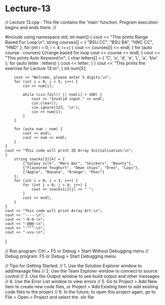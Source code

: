 # Lecture-13
// Lecture 13.cpp : This file contains the 'main' function. Program execution begins and ends there.
//

#include <iostream>
using namespace std;
int main()
{
	cout << "This prints Range Based For Loop:\n";
	string courses[] = { "BSU CC", "BSU BA", "HNC CC", "HND" };
	for (int i = 0; i < 4; i++) {
		cout << courses[i] << endl;
	}
	for (auto course : courses) {//range based for loop
		cout << course << endl;
	}
	cout << "This prints Auto Keyword:\n";
	{
		char letters[] = { 'C', 'o', 'd', 'e', 'L', 'a', 'b\n' };
		for (auto letter : letters) {
			cout << letter;
		}
	}
	cout << "This prints the exercise for Lecture 13:\n";
	{
		int num[5];

		cout << "Welcome, please enter 5 digits:\n";
		for (int i = 0; i < 5; i++) {
			cin >> num[i];

			while (cin.fail() || num[i] > 100) {
				cout << "Invalid input." << endl;
				cin.clear();
				cin.ignore(123, '\n');
				cin >> num[i];
			}
		}

		for (auto num : num) {
			cout << endl;
			cout << num << endl;
		}
	}
	cout << "Thsi code will print 2D Array Initialisation:\n";
	{
		string snacks[3][4] = {
			{"Galaxy silk", "Mars Bar", "Snickers", "Bounty"},
			{"Flavoured Youghurt", "Oman chips", "Oreo", "Lays"},
			{"Apple", "Banana", "Orange", "Pear"}
		};
		for (int i = 0; i < 3; i++) {
			for (int j = 0; j < 4; j++) {
				cout << snacks[i][j] << " ";
			}
			cout << endl;
		}
	}
	cout << "This code will print Array Art:\n";
	cout << "-----\n";
	cout << "-O-O-\n";
	cout << "-@@@-\n";
	cout << "-^^^-\n";
	cout << "-vvv-\n";
}

// Run program: Ctrl + F5 or Debug > Start Without Debugging menu
// Debug program: F5 or Debug > Start Debugging menu

// Tips for Getting Started: 
//   1. Use the Solution Explorer window to add/manage files
//   2. Use the Team Explorer window to connect to source control
//   3. Use the Output window to see build output and other messages
//   4. Use the Error List window to view errors
//   5. Go to Project > Add New Item to create new code files, or Project > Add Existing Item to add existing code files to the project
//   6. In the future, to open this project again, go to File > Open > Project and select the .sln file
